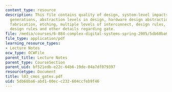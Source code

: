 ```yaml
---
content_type: resource
description: This file contains quality of design, system-level impacts, digital technology
  generations, abstraction levels in design, hardware design abstraction levels, CMOS
  fabrication, etching, multiple levels of interconnect, design rules, lambda-based
  design rules and other details regarding gate.
file: /media/courses/6-884-complex-digital-systems-spring-2005/5db68ba6abd100ecc232604ccfeb9f46_l03_cmos_gates.pdf
file_type: application/pdf
learning_resource_types:
- Lecture Notes
ocw_type: OCWFile
parent_title: Lecture Notes
parent_type: CourseSection
parent_uid: bf521edb-e22c-64b6-19de-04a7df079397
resourcetype: Document
title: l03_cmos_gates.pdf
uid: 5db68ba6-abd1-00ec-c232-604ccfeb9f46
---
```

